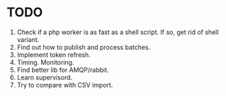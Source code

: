 # TODO

1. Check if a php worker is as fast as a shell script. 
   If so, get rid of shell variant.
1. Find out how to publish and process batches.
1. Implement token refresh.
1. Timing. Monitoring.
1. Find better lib for AMQP/rabbit.
1. Learn supervisord.
1. Try to compare with CSV import.
